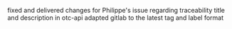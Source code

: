 fixed and delivered changes for Philippe's issue regarding traceability title and description in otc-api
adapted gitlab to the latest tag and label format
